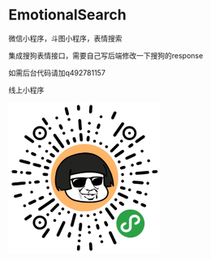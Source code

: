 # EmotionalSearch
微信小程序，斗图小程序，表情搜索

集成搜狗表情接口，需要自己写后端修改一下搜狗的response

如需后台代码请加q492781157

线上小程序


<img src="https://github.com/chinarui-na/EmotionalSearch/blob/master/wechat_code.jpg" width="300" hegiht="300" align=center />
